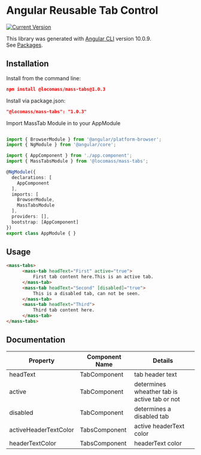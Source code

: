 # Angular Reusable Tab Control

[![Current Version](https://img.shields.io/badge/version-1.0.3-green.svg)](https://github.com/locomass/angular-tabs/packages/369089)

This library was generated with [Angular CLI](https://github.com/angular/angular-cli) version 10.0.9. <br/>
See [Packages](https://github.com/locomass/angular-tabs/packages).

## Installation

Install from the command line:

```json
npm install @locomass/mass-tabs@1.0.3
```

Install via package.json:

```json
"@locomass/mass-tabs": "1.0.3"
```
Import MassTab Module in to your AppModule

```typescript

import { BrowserModule } from '@angular/platform-browser';
import { NgModule } from '@angular/core';

import { AppComponent } from './app.component';
import { MassTabsModule } from '@locomass/mass-tabs';

@NgModule({
  declarations: [
    AppComponent
  ],
  imports: [
    BrowserModule,
    MassTabsModule
  ],
  providers: [],
  bootstrap: [AppComponent]
})
export class AppModule { }

```


## Usage
```html
<mass-tabs>
      <mass-tab headText="First" active="true">
          First tab content here.This is an active tab.
      </mass-tab>
      <mass-tab headText="Second" [disabled]="true">
          This is a disabled tab, can not be seen.
      </mass-tab>
      <mass-tab headText="Third">
          Third tab content here.
      </mass-tab>
</mass-tabs>
```

## Documentation

| Property | Component Name | Details
| ------------- | ------------- | ------------- |
| headText  | TabComponent  | tab header text  |
| active  | TabComponent | determines wheather tab is active tab or not  |
| disabled  | TabComponent  | determines a disabled tab  |
| activeHeaderTextColor | TabsComponent |active headerText color |
| headerTextColor | TabsComponent | headerText color |
